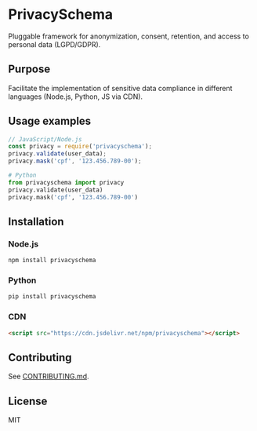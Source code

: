 # PrivacySchema

Pluggable framework for anonymization, consent, retention, and access to personal data (LGPD/GDPR).

## Purpose
Facilitate the implementation of sensitive data compliance in different languages (Node.js, Python, JS via CDN).

## Usage examples

```js
// JavaScript/Node.js
const privacy = require('privacyschema');
privacy.validate(user_data);
privacy.mask('cpf', '123.456.789-00');
```

```python
# Python
from privacyschema import privacy
privacy.validate(user_data)
privacy.mask('cpf', '123.456.789-00')
```

## Installation

### Node.js
```sh
npm install privacyschema
```

### Python
```sh
pip install privacyschema
```

### CDN
```html
<script src="https://cdn.jsdelivr.net/npm/privacyschema"></script>
```

## Contributing
See [CONTRIBUTING.md](CONTRIBUTING.md).

## License
MIT
